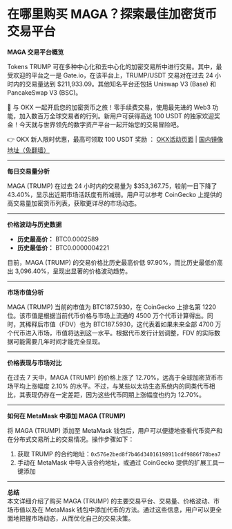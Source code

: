 # 在哪里购买 MAGA？探索最佳加密货币交易平台

**MAGA 交易平台概览**

Tokens TRUMP 可在多种中心化和去中心化的加密交易所中进行交易。其中，最受欢迎的平台之一是 Gate.io，在该平台上，TRUMP/USDT 交易对在过去 24 小时内的交易量达到 $211,933.09。其他知名平台还包括 Uniswap V3 (Base) 和 PancakeSwap V3 (BSC)。

🚀 与 OKX 一起开启您的加密货币之旅！零手续费交易，使用最先进的 Web3 功能，加入数百万全球交易者的行列。新用户可获得高达 100 USDT 的独家欢迎奖金！今天就与世界领先的数字资产平台一起开始您的交易冒险吧。

👉 OKX 新人限时优惠，最高可领取 100 USDT 奖励 ： [OKX活动页面](https://bit.ly/OKXe) | [国内镜像地址（免翻墙）](https://bit.ly/okX)

---

**每日交易量分析**

MAGA (TRUMP) 在过去 24 小时内的交易量为 $353,367.75，较前一日下降了 43.40%，显示出近期市场活跃度有所减弱。用户可以参考 CoinGecko 上提供的高交易量加密货币列表，获取更详尽的市场动态。

---

**价格波动与历史数据**

- **历史最高价：** BTC0.0002589  
- **历史最低价：** BTC0.0000004221  

目前，MAGA (TRUMP) 的交易价格比历史最高价低 97.90%，而比历史最低价高出 3,096.40%，呈现出显著的价格波动趋势。

---

**市场市值分析**

MAGA (TRUMP) 当前的市值为 BTC187.5930，在 CoinGecko 上排名第 1220 位。该市值是根据当前代币价格与市场上流通的 4500 万个代币计算得出。同时，其稀释后市值（FDV）也为 BTC187.5930，这代表着如果未来全部 4700 万个代币进入市场，市值将达到这一水平。根据代币发行计划调整，FDV 的实际数据可能需要几年时间才能完全显现。

---

**价格表现与市场对比**

在过去 7 天中，MAGA (TRUMP) 的价格上涨了 12.70%，远高于全球加密货币市场平均上涨幅度 2.10% 的水平。不过，与某些以太坊生态系统内的同类代币相比，其表现仍存在一定差距，因为这些代币同期上涨幅度也约为 12.70%。

---

**如何在 MetaMask 中添加 MAGA (TRUMP)**

将 MAGA (TRUMP) 添加至 MetaMask 钱包后，用户可以便捷地查看代币资产和在分布式交易所上的交易情况。操作步骤如下：  

1. 获取 TRUMP 的合约地址：`0x576e2bed8f7b46d34016198911cdf9886f78bea7`  
2. 手动在 MetaMask 中导入该合约地址，或通过 CoinGecko 提供的扩展工具一键添加

---

**总结**  
本文详细介绍了购买 MAGA (TRUMP) 的主要交易平台、交易量、价格波动、市场市值以及在 MetaMask 钱包中添加代币的方法。通过这些信息，用户可以更全面地把握市场动态，从而优化自己的交易决策。